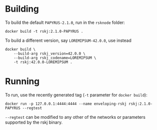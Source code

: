 # Building

To build the default `PAPYRUS-2.1.0`, run in the `rsknode` folder:

```
docker build -t rskj:2.1.0-PAPYRUS .
```

To build a different version, say `LOREMIPSUM-42.0.0`, use instead

```
docker build \
    --build-arg rskj_version=42.0.0 \
    --build-arg rskj_codename=LOREMIPSUM \
    -t rskj:42.0.0-LOREMIPSUM .
```

# Running

To run, use the recently generated tag (`-t` parameter for `docker build`):

```
docker run -p 127.0.0.1:4444:4444 --name enveloping-rskj rskj:2.1.0-PAPYRUS --regtest
```

`--regtest` can be modified to any other of the networks or parameters
supported by the rskj binary.
